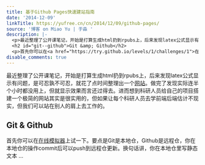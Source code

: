 ```yaml
---
title: 基于Github Pages快速建站指南
date: '2014-12-09'
linkTitle: https://yufree.cn/cn/2014/12/09/github-pages/
source: '博客 on Miao Yu | 于淼 '
description: |-
  <p>最近整理了公开课笔记，开始是打算生成html扔到rpubs上，后来发现latex公式显示有问题，是可忍孰不可忍，就花了点时间整理出一个<a href="yufree.github.io/notes/">网站</a>。做完了发现实际连半个小时都没用上，但就显示效果而言还过得去。进而想到科研人员给自己的项目搭建一个极简的网站其实是很实用的，但如果让每个科研人员去学前端后端估计不现实，但我们可以站在别人的肩上去工作的。</p>
  <h2 id="git--github">Git &amp; Github</h2>
  <p>首先你可以在<a href="https://try.github.io/levels/1/challenges/1">在线模拟器</a>上试一下。要点是Git是本地仓，Github是远程仓，你在本地仓的操作commit后可以push到远程仓更新。换句话讲，你在本地仓里写静态文本 ...
disable_comments: true
---
```

<p>最近整理了公开课笔记，开始是打算生成html扔到rpubs上，后来发现latex公式显示有问题，是可忍孰不可忍，就花了点时间整理出一个<a href="yufree.github.io/notes/">网站</a>。做完了发现实际连半个小时都没用上，但就显示效果而言还过得去。进而想到科研人员给自己的项目搭建一个极简的网站其实是很实用的，但如果让每个科研人员去学前端后端估计不现实，但我们可以站在别人的肩上去工作的。</p>
<h2 id="git--github">Git &amp; Github</h2>
<p>首先你可以在<a href="https://try.github.io/levels/1/challenges/1">在线模拟器</a>上试一下。要点是Git是本地仓，Github是远程仓，你在本地仓的操作commit后可以push到远程仓更新。换句话讲，你在本地仓里写静态文本 ...